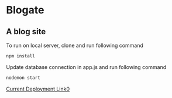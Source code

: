 # Blogate
## A blog site
To run on local server, clone and run following command

```bash
npm install
``` 
Update database connection in app.js and run following command

```bash
nodemon start
```

[Current Deployment Link0](bit.ly/blogate "Blogate")
